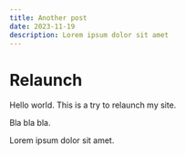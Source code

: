 ```yaml
---
title: Another post
date: 2023-11-19
description: Lorem ipsum dolor sit amet
---
```


# Relaunch

Hello world. This is a try to relaunch my site. 

Bla bla bla.

Lorem ipsum dolor sit amet.
